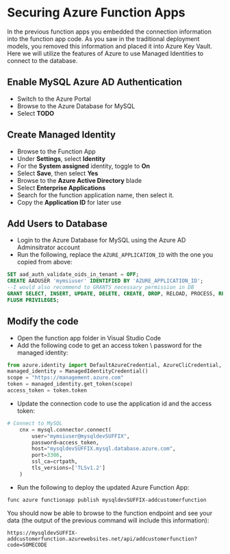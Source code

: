 # Securing Azure Function Apps

In the previous function apps you embedded the connection information into the function app code.  As you saw in the traditional deployment models, you removed this information and placed it into Azure Key Vault.  Here we will utilize the features of Azure to use Managed Identities to connect to the database.

## Enable MySQL Azure AD Authentication

- Switch to the Azure Portal
- Browse to the Azure Database for MySQL
- Select **TODO**

## Create Managed Identity

- Browse to the Function App
- Under **Settings**, select **Identity**
- For the **System assigned** identity, toggle to **On**
- Select **Save**, then select **Yes**
- Browse to the **Azure Active Directory** blade
- Select **Enterprise Applications**
- Search for the function application name, then select it.
- Copy the **Application ID** for later use

## Add Users to Database

- Login to the Azure Database for MySQL using the Azure AD Adminsitrator account
- Run the following, replace the `AZURE_APPLICATION_ID` with the one you copied from above:

```sql
SET aad_auth_validate_oids_in_tenant = OFF;
CREATE AADUSER 'mymsiuser' IDENTIFIED BY 'AZURE_APPLICATION_ID';
--I would also recommend to GRANTS necessary permission in DB
GRANT SELECT, INSERT, UPDATE, DELETE, CREATE, DROP, RELOAD, PROCESS, REFERENCES, INDEX, ALTER, SHOW DATABASES, CREATE TEMPORARY TABLES, LOCK TABLES, EXECUTE, REPLICATION SLAVE, REPLICATION CLIENT, CREATE VIEW, SHOW VIEW, CREATE ROUTINE, ALTER ROUTINE, CREATE USER, EVENT, TRIGGER ON *.* TO 'myuser'@'%' WITH GRANT OPTION;
FLUSH PRIVILEGES;
```

## Modify the code

- Open the function app folder in Visual Studio Code
- Add the following code to get an access token \ password for the managed identity:

```python
from azure.identity import DefaultAzureCredential, AzureCliCredential, ChainedTokenCredential, ManagedIdentityCredential
managed_identity = ManagedIdentityCredential()
scope = "https://management.azure.com"
token = managed_identity.get_token(scope)
access_token = token.token
```

- Update the connection code to use the application id and the access token:

```python
# Connect to MySQL
    cnx = mysql.connector.connect(
        user="mymsiuser@mysqldevSUFFIX", 
        password=access_token, 
        host="mysqldevSUFFIX.mysql.database.azure.com", 
        port=3306,
        ssl_ca=crtpath,
        tls_versions=['TLSv1.2']
    )
```

- Run the following to deploy the updated Azure Function App:

```powershell
func azure functionapp publish mysqldevSUFFIX-addcustomerfunction
```

You should now be able to browse to the function endpoint and see your data (the output of the previous command will include this information):

```text
https://mysqldevSUFFIX-addcustomerfunction.azurewebsites.net/api/addcustomerfunction?code=SOMECODE
```